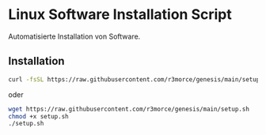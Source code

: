 # Linux Software Installation Script

Automatisierte Installation von Software.

## Installation

```bash
curl -fsSL https://raw.githubusercontent.com/r3morce/genesis/main/setup.sh | bash
```

oder

```bash
wget https://raw.githubusercontent.com/r3morce/genesis/main/setup.sh
chmod +x setup.sh
./setup.sh
```
